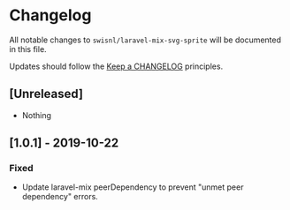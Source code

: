 # Changelog

All notable changes to `swisnl/laravel-mix-svg-sprite` will be documented in this file.

Updates should follow the [Keep a CHANGELOG](http://keepachangelog.com/) principles.

## [Unreleased]

* Nothing

## [1.0.1] - 2019-10-22

### Fixed

* Update laravel-mix peerDependency to prevent "unmet peer dependency" errors.
